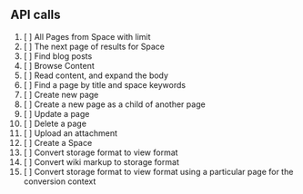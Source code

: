 ## API calls

1. [ ] All Pages from Space with limit
2. [ ] The next page of results for Space
3. [ ] Find blog posts
4. [ ] Browse Content
5. [ ] Read content, and expand the body
6. [ ] Find a page by title and space keywords
7. [ ] Create new page
8. [ ] Create a new page as a child of another page
9. [ ] Update a page
10. [ ] Delete a page
11. [ ] Upload an attachment
12. [ ] Create a Space
13. [ ] Convert storage format to view format
14. [ ] Convert wiki markup to storage format
15. [ ] Convert storage format to view format using a particular page for the conversion context
